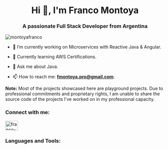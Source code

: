<h1 align="center">Hi 👋, I'm Franco Montoya</h1>
<h3 align="center">A passionate Full Stack Developer from Argentina</h3>

<p align="left"> <img src="https://komarev.com/ghpvc/?username=montoyafranco&label=Profile%20views&color=0e75b6&style=flat" alt="montoyafranco" /> </p>

- 🔭 I’m currently working on Microservices with Reactive Java & Angular.

- 🌱 Currently learning AWS Certifications.

- 💬 Ask me about Java.

- 📫 How to reach me: **fmontoya.pro@gmail.com**.

**Note:** Most of the projects showcased here are playground projects. Due to professional commitments and proprietary rights, I am unable to share the source code of the projects I've worked on in my professional capacity.

<h3 align="left">Connect with me:</h3>
<p align="left">
<a href="https://linkedin.com/in/franco-montoya" target="blank"><img align="center" src="https://raw.githubusercontent.com/rahuldkjain/github-profile-readme-generator/master/src/images/icons/Social/linked-in-alt.svg" alt="franco-montoya" height="30" width="40" /></a>
</p>

<h3 align="left">Languages and Tools:</h3>
<p align="left">
 
  <a href="https://expressjs.com" target="_blank" rel="noreferrer">
    <img
::contentReference[oaicite:0]{index=0}
 
